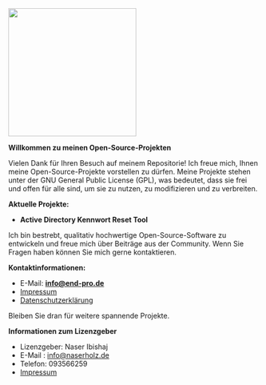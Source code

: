 
<!DOCTYPE html><html lang="de" prefix="og: https://ogp.me/ns#"><head><meta charset="utf-8"><link data-optimized="2" rel="stylesheet" href="https://end-pro.de/wp-content/litespeed/css/1ed0be5d458f3dca65d67168fafe3389.css?
<svg aria-hidden="true" class="e-font-icon-svg e-fas-angle-down" viewBox="0 0 320 512" xmlns="http://www.w3.org/2000/svg"><path d="M143 352.3L7 216.3c-9.4-9.4-9.4-24.6 0-33.9l22.6-22.6c9.4-9.4 24.6-9.4 33.9 0l96.4 96.4 96.4-96.4c9.4-9.4 24.6-9.4 33.9 0l22.6 22.6c9.4 9.4 9.4 24.6 0 33.9l-136 136c-9.2 9.4-24.4 9.4-33.8 0z"></path></svg>			</a></div></div></div></div></div></div></header><section class="elementor-section elementor-top-section elementor-element elementor-element-406877b5 elementor-section-boxed elementor-section-height-default elementor-section-height-default elementor-invisible" data-id="406877b5" data-element_type="section" id="rn" data-settings="{&quot;background_background&quot;:&quot;classic&quot;,&quot;animation&quot;:&quot;fadeInDown&quot;}"><div class="elementor-background-overlay"></div><div class="elementor-container elementor-column-gap-default"><div class="elementor-column elementor-col-50 elementor-top-column elementor-element elementor-element-113bf874" data-id="113bf874" data-element_type="column" data-settings="{&quot;background_background&quot;:&quot;classic&quot;}"><div class="elementor-widget-wrap elementor-element-populated"><div class="elementor-element elementor-element-4b79f9e3 elementor-widget__width-initial elementor-widget elementor-widget-spacer" data-id="4b79f9e3" data-element_type="widget" data-widget_type="spacer.default"><div class="elementor-widget-container"><div class="elementor-spacer"><div class="elementor-spacer-inner"></div></div></div></div><div class="elementor-element elementor-element-297935a elementor-invisible elementor-widget elementor-widget-image" data-id="297935a" data-element_type="widget" data-settings="{&quot;motion_fx_motion_fx_mouse&quot;:&quot;yes&quot;,&quot;_animation&quot;:&quot;fadeInLeft&quot;}" data-widget_type="image.default"><div class="elementor-widget-container">
<picture><source srcset="https://end-pro.de/wp-content/webp-express/webp-images/uploads/2025/02/info-3-xxl.png.webp 256w, https://end-pro.de/wp-content/webp-express/webp-images/uploads/2025/02/info-3-xxl-150x150.png.webp 150w" sizes="(max-width: 256px) 100vw, 256px" type="image/webp"><img data-lazyloaded="1" src="data:image/svg+xml;base64,PHN2ZyB4bWxucz0iaHR0cDovL3d3dy53My5vcmcvMjAwMC9zdmciIHdpZHRoPSIyNTYiIGhlaWdodD0iMjU2IiB2aWV3Qm94PSIwIDAgMjU2IDI1NiI+PHJlY3Qgd2lkdGg9IjEwMCUiIGhlaWdodD0iMTAwJSIgc3R5bGU9ImZpbGw6I2NmZDRkYjtmaWxsLW9wYWNpdHk6IDAuMTsiLz48L3N2Zz4=" decoding="async" width="256" height="256" data-src="https://end-pro.de/wp-content/uploads/2025/02/info-3-xxl.png" class="attachment-medium_large size-medium_large wp-image-17043 webpexpress-processed" alt="" data-srcset="https://end-pro.de/wp-content/uploads/2025/02/info-3-xxl.png 256w, https://end-pro.de/wp-content/uploads/2025/02/info-3-xxl-150x150.png 150w" data-sizes="(max-width: 256px) 100vw, 256px"></picture></div></div></div></div><div class="elementor-column elementor-col-50 elementor-top-column elementor-element elementor-element-3bcec289" data-id="3bcec289" data-element_type="column"><div class="elementor-widget-wrap elementor-element-populated"><div class="elementor-element elementor-element-3096804d elementor-invisible elementor-widget elementor-widget-text-editor" data-id="3096804d" data-element_type="widget" data-settings="{&quot;_animation&quot;:&quot;fadeInRight&quot;}" data-widget_type="text-editor.default"><div class="elementor-widget-container"><p><strong>Willkommen zu meinen Open-Source-Projekten</strong></p><p>Vielen Dank für Ihren Besuch auf meinem 
Repositorie! Ich freue mich, Ihnen meine Open-Source-Projekte vorstellen zu dürfen. Meine Projekte stehen unter der GNU General Public License (GPL), was bedeutet, dass sie frei und offen für alle sind, um sie zu nutzen, zu modifizieren und zu verbreiten.</p><p><strong>Aktuelle Projekte:</strong></p><ul><li><b>Active Directory Kennwort Reset Tool</b></li></ul><p>Ich bin bestrebt, qualitativ hochwertige Open-Source-Software zu entwickeln und freue mich über Beiträge aus der Community. Wenn Sie Fragen haben können Sie mich gerne kontaktieren.</p><p><strong>Kontaktinformationen:</strong></p><ul><li>E-Mail: <strong><a href="/cdn-cgi/l/email-protection" class="__cf_email__" data-cfemail="0b62656d644b6e656f267b7964256f6e">info@end-pro.de</a> </strong></li><li><a href="https://end-pro.de/impressum/">Impressum</a></li><li><a href="https://end-pro.de/datenschutzerklaerung/">Datenschutzerklärung</a></li></ul><p>Bleiben Sie dran für weitere spannende Projekte.</p><p><strong>Informationen zum Lizenzgeber</strong></p><ul><li>Lizenzgeber: Naser Ibishaj</li><li>E-Mail : <a href="/cdn-cgi/l/email-protection#c4adaaa2ab84aaa5b7a1b6acaba8beeaa0a1"><span class="__cf_email__" data-cfemail="2940474f466947485a4c5b41464553074d4c">info@naserholz.de</span></a></li><li>Telefon: 093566259</li><li><a href="https://end-pro.de/impressum/">Impressum</a></li></ul></div></div></div></div></div></section><section class="elementor-section elementor-top-section elementor-element elementor-element-3bb527a7 animated-fast elementor-section-boxed elementor-section-height-default elementor-section-height-default elementor-invisible" data-id="3bb527a7" data-element_type="section" data-settings="{&quot;background_background&quot;:&quot;classic&quot;,&quot;animation&quot;:&quot;slideInRight&quot;}"><div class="elementor-container elementor-column-gap-default"><div class="elementor-column elementor-col-50 elementor-top-column elementor-element elementor-element-1eccfc49" data-id="1eccfc49" data-element_type="column"><div class="elementor-widget-wrap elementor-element-populated"><div class="elementor-element elementor-element-487cdcab elementor-widget elementor-widget-image" data-id="487cdcab" data-element_type="widget" data-widget_type="image.default"><div class="elementor-widget-container">
<!-- [Phast] Document optimized in 6ms -->
